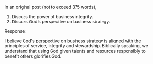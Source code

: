 In an original post (not to exceed 375 words), 

1. Discuss the power of business integrity.
2. Discuss God’s perspective on business strategy.

Response:

I believe God's perspective on business strategy is aligned with the principles of service, integrity and stewardship. Biblically speaking, we understand that using God given talents and resources responsibly to benefit others glorifies God. 